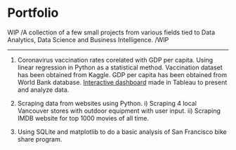 # Portfolio
WIP /A collection of a few small projects from various fields tied to Data Analytics, Data Science and Business Intelligence. /WIP

_________

1) Coronavirus vaccination rates corelated with GDP per capita. Using linear regression in Python as a statistical method. Vaccination dataset has been obtained from Kaggle. GDP per capita has been obtained from World Bank database. [Interactive dashboard](https://public.tableau.com/views/VaccinationData_16165580396780/Dashboard1?:language=en&:display_count=y&:origin=viz_share_link) made in Tableau to present and analyze data.

2) Scraping data from websites using Python. i) Scraping 4 local Vancouver stores with outdoor equipment with user input. ii) Scraping IMDB website for top 1000 movies of all time.

3) Using SQLite and matplotlib to do a basic analysis of San Francisco bike share program.
